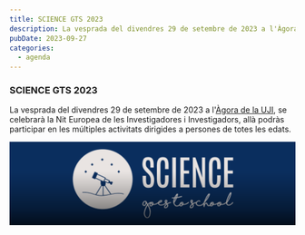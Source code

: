 ```yaml
---
title: SCIENCE GTS 2023
description: La vesprada del divendres 29 de setembre de 2023 a l'Àgora de la UJI, se celebrarà la Nit Europea de les Investigadores i Investigadors, allà podràs participar en les múltiples activitats dirigides a persones de totes les edats.
pubDate: 2023-09-27
categories:
  - agenda
---
```


### SCIENCE GTS 2023

La vesprada del divendres 29 de setembre de 2023 a l'[Àgora de la UJI](https://www.google.es/maps/place/Universitat+Jaume+I/@39.9941791,-0.0681244,18z/data=!4m6!3m5!1s0xd5ffe0fca9b5147:0x1368bf53b3a7fb3f!8m2!3d39.9943481!4d-0.0702147!16zL20vMDg0dGNk?entry=ttu&g_ep=EgoyMDI1MDMzMC4wIKXMDSoASAFQAw%3D%3D), se celebrarà la Nit Europea de les Investigadores i Investigadors, allà podràs participar en les múltiples activitats dirigides a persones de totes les edats.

 ![](images/Captura-de-pantalla-2023-09-28-011230-1024x298.png)
